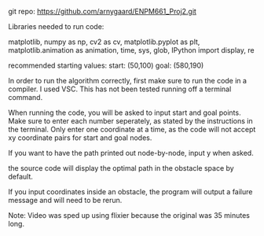 git repo: https://github.com/arnygaard/ENPM661_Proj2.git

Libraries needed to run code:

matplotlib, numpy as np, cv2 as cv, matplotlib.pyplot as plt, matplotlib.animation as animation, time, sys, glob, IPython import display, re

recommended starting values:
start: (50,100)
goal: (580,190)

In order to run the algorithm correctly, first make sure to run the code in a compiler. I used VSC. This has not been tested running off a terminal command.

When running the code, you will be asked to input start and goal points. Make sure to enter each number seperately, as stated by the instructions in the terminal. Only enter one coordinate at a time, as the code will not accept xy coordinate pairs for start and goal nodes.

If you want to have the path printed out node-by-node, input y when asked.

the source code will display the optimal path in the obstacle space by default.

If you input coordinates inside an obstacle, the program will output a failure message and will need to be rerun.


Note: Video was sped up using flixier because the original was 35 minutes long.